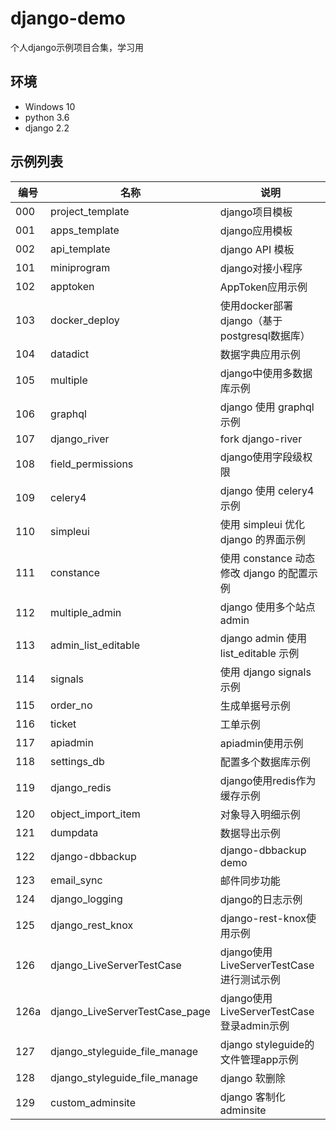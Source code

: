 # django-demo

个人django示例项目合集，学习用

## 环境

- Windows 10
- python 3.6
- django 2.2

## 示例列表

| 编号 | 名称                           | 说明                                       |
|------|--------------------------------|--------------------------------------------|
| 000  | project_template               | django项目模板                             |
| 001  | apps_template                  | django应用模板                             |
| 002  | api_template                   | django API 模板                            |
| 101  | miniprogram                    | django对接小程序                           |
| 102  | apptoken                       | AppToken应用示例                           |
| 103  | docker_deploy                  | 使用docker部署django（基于postgresql数据库） |
| 104  | datadict                       | 数据字典应用示例                           |
| 105  | multiple                       | django中使用多数据库示例                   |
| 106  | graphql                        | django 使用 graphql 示例                   |
| 107  | django_river                   | fork django-river                          |
| 108  | field_permissions              | django使用字段级权限                       |
| 109  | celery4                        | django 使用 celery4 示例                   |
| 110  | simpleui                       | 使用 simpleui 优化 django 的界面示例       |
| 111  | constance                      | 使用 constance 动态修改 django 的配置示例  |
| 112  | multiple_admin                 | django 使用多个站点admin                   |
| 113  | admin_list_editable            | django admin 使用 list_editable 示例       |
| 114  | signals                        | 使用 django signals 示例                   |
| 115  | order_no                       | 生成单据号示例                             |
| 116  | ticket                         | 工单示例                                   |
| 117  | apiadmin                       | apiadmin使用示例                           |
| 118  | settings_db                    | 配置多个数据库示例                         |
| 119  | django_redis                   | django使用redis作为缓存示例                |
| 120  | object_import_item             | 对象导入明细示例                           |
| 121  | dumpdata                       | 数据导出示例                               |
| 122  | django-dbbackup                | django-dbbackup demo                       |
| 123  | email_sync                     | 邮件同步功能                               |
| 124  | django_logging                 | django的日志示例                           |
| 125  | django_rest_knox               | django-rest-knox使用示例                   |
| 126  | django_LiveServerTestCase      | django使用LiveServerTestCase进行测试示例   |
| 126a | django_LiveServerTestCase_page | django使用LiveServerTestCase登录admin示例  |
| 127  | django_styleguide_file_manage  | django styleguide的文件管理app示例         |
| 128  | django_styleguide_file_manage  | django 软删除                              |
| 129  | custom_adminsite               | django 客制化 adminsite                    |

